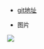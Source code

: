 - [git地址](https://github.com/wenyuntian/TW_homework/tree/master/week_2/3-html%26%26css)

- 图片

![](https://s3.cn-north-1.amazonaws.com.cn/tws-upload/images/1552455515182-fcfc636e-8d2d-4fd2-99ce-1e3160603a5e.png)
